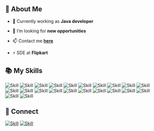 ## 🧔 About Me


- 🌱 Currently working as **Java developer**

- 👯 I’m looking for **new opportunities**

- 📫 Contact me **[here](vanshikayadavby@gmail.com)**

- ⚡ SDE at **Flipkart**

## 📚 My Skills

![Skill](https://img.shields.io/badge/HTML5-E34F26?style=for-the-badge&logo=html5&logoColor=white)
![Skill](https://img.shields.io/badge/CSS3-1572B6?style=for-the-badge&logo=css3&logoColor=white)
![Skill](https://img.shields.io/badge/JavaScript-323330?style=for-the-badge&logo=javascript&logoColor=F7DF1E)
![Skill](https://img.shields.io/badge/Node.js-43853D?style=for-the-badge&logo=node.js&logoColor=white)
![Skill](https://img.shields.io/badge/npm-CB3837?style=for-the-badge&logo=npm&logoColor=white)
![Skill](https://img.shields.io/badge/Yarn-2C8EBB?style=for-the-badge&logo=yarn&logoColor=white)
![Skill](https://img.shields.io/badge/Express.js-000000?style=for-the-badge&logo=express&logoColor=white)
![Skill](https://img.shields.io/badge/Sass-CC6699?style=for-the-badge&logo=sass&logoColor=white)
![Skill](https://img.shields.io/badge/Java-ED8B00?style=for-the-badge&logo=java&logoColor=white)
![Skill](https://img.shields.io/badge/C++-000000?style=for-the-badge&logoColor=white)
![Skill](https://img.shields.io/badge/React-20232A?style=for-the-badge&logo=react&logoColor=61DAFB)
![Skill](https://img.shields.io/badge/MongoDB-20232A?style=for-the-badge&logo=momgodb&logoColor=61DAFB)
![Skill](https://img.shields.io/badge/Bootstrap-563D7C?style=for-the-badge&logo=bootstrap&logoColor=white)
![Skill](https://img.shields.io/badge/Power_BI-DB7093?style=for-the-badge&logo=powerbi&logoColor=white)
![Skill](https://img.shields.io/badge/Redux-CA4245?style=for-the-badge&logoColor=white)
![Skill](https://img.shields.io/badge/Heroku-430098?style=for-the-badge&logo=heroku&logoColor=white)
![Skill](https://img.shields.io/badge/firebase-ffca28?style=for-the-badge&logo=firebase&logoColor=white)
![Skill](https://img.shields.io/badge/Git-F05032?style=for-the-badge&logo=git&logoColor=white)
![Skill](https://img.shields.io/badge/C-000000?style=for-the-badge&logoColor=white)
![Skill](https://img.shields.io/badge/Postman-FF6C37?style=for-the-badge&logo=Postman&logoColor=white)
![Skill](https://img.shields.io/badge/Visual_Studio_Code-0078D4?style=for-the-badge&logo=visual%20studio%20code&logoColor=white)
![Skill](https://img.shields.io/badge/SQL-D83B01?style=for-the-badge&logoColor=white)
## 🤝 Connect

[![Skill](https://img.shields.io/badge/LinkedIn-0077B5?style=for-the-badge&logo=linkedin&logoColor=white)](https://www.linkedin.com/in/vanshika-yadav-866724171/)
[![Skill](https://img.shields.io/badge/GitHub-100000?style=for-the-badge&logo=github&logoColor=white)](https://github.com/vanshika2906)
